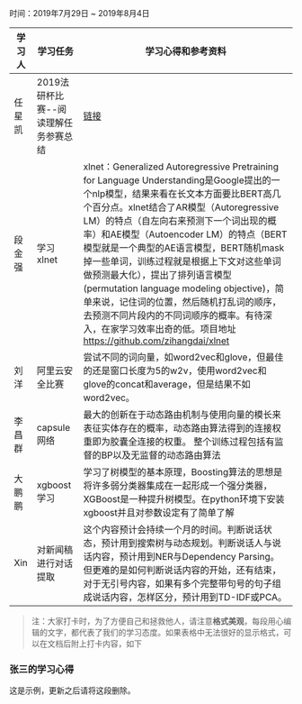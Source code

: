 时间：2019年7月29日 ~ 2019年8月4日

| 学习人  | 学习任务                  | 学习心得和参考资料                                |
| ---- | --------------------- | ---------------------------------------- |
| 任星凯  | 2019法研杯比赛--阅读理解任务参赛总结 | [链接](https://zhuanlan.zhihu.com/p/76377422) |
| 段金强  | 学习xlnet               | xlnet：Generalized Autoregressive Pretraining for Language Understanding是Google提出的一个nlp模型，结果来看在长文本方面要比BERT高几个百分点。xlnet结合了AR模型（Autoregressive LM）的特点（自左向右来预测下一个词出现的概率）和AE模型（Autoencoder LM）的特点（BERT模型就是一个典型的AE语言模型，BERT随机mask掉一些单词，训练过程就是根据上下文对这些单词做预测最大化），提出了排列语言模型 (permutation language modeling objective)，简单来说，记住词的位置，然后随机打乱词的顺序，去预测不同片段内的不同词顺序的概率。有待深入，在家学习效率出奇的低。项目地址<https://github.com/zihangdai/xlnet> |
|刘洋|阿里云安全比赛|尝试不同的词向量，如word2vec和glove，但最佳的还是窗口长度为5的w2v，使用word2vec和glove的concat和average，但是结果不如word2vec。|
|李昌群|capsule网络|最大的创新在于动态路由机制与使用向量的模长来表征实体存在的概率，动态路由算法得到的连接权重即为胶囊全连接的权重。 整个训练过程包括有监督的BP以及无监督的动态路由算法|
|大鹏鹏|xgboost学习|学习了树模型的基本原理，Boosting算法的思想是将许多弱分类器集成在一起形成一个强分类器，XGBoost是一种提升树模型。在python环境下安装xgboost并且对参数设定有了简单了解|
|Xin|对新闻稿进行对话提取|这个内容预计会持续一个月的时间。判断说话状态，预计用到搜索树与动态规划。判断说话人与说话内容，预计用到NER与Dependency Parsing。但更难的是如何判断说话内容的开始，还有结束，对于无引号内容，如果有多个完整带句号的句子组成说话内容，怎样区分，预计用到TD-IDF或PCA。|



> 注：大家打卡时，为了方便自己和拯救他人，请注意**格式美观**，每段用心编辑的文字，都代表了我们的学习态度。如果表格中无法很好的显示格式，可以在文档后附上打卡内容，如下

### 张三的学习心得
这是示例，更新之后请将这段删除。
